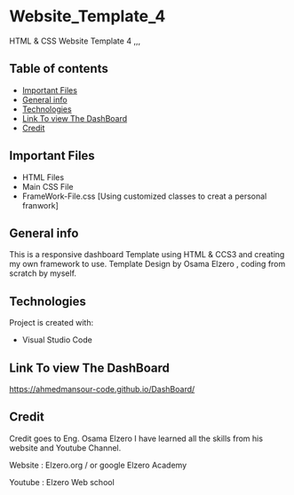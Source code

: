 # Website_Template_4
HTML & CSS Website Template 4
,,,

## Table of contents
* [Important Files](important-files)
* [General info](#general-info)
* [Technologies](#technologies)
* [Link To view The DashBoard](link-to-view-dashboard)
* [Credit](credit)

## Important Files
* HTML Files
* Main CSS File
* FrameWork-File.css [Using customized classes to creat a personal franwork]

## General info
This is a responsive dashboard Template using HTML & CCS3 and creating my own framework to use.
Template Design by Osama Elzero , coding from scratch by myself.
	
## Technologies
Project is created with:
* Visual Studio Code
	

## Link To view The DashBoard
	
https://ahmedmansour-code.github.io/DashBoard/


## Credit 

Credit goes to Eng. Osama Elzero I have learned all the skills from his website and Youtube Channel.

Website : Elzero.org / or google Elzero Academy

Youtube : Elzero Web school



